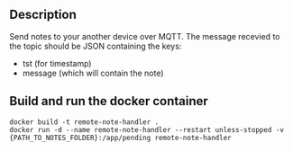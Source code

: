 ## Description
Send notes to your another device over MQTT. The message recevied to the topic should be JSON containing the keys:
- tst (for timestamp)
- message (which will contain the note)

## Build and run the docker container
```
docker build -t remote-note-handler .
docker run -d --name remote-note-handler --restart unless-stopped -v {PATH_TO_NOTES_FOLDER}:/app/pending remote-note-handler
```
